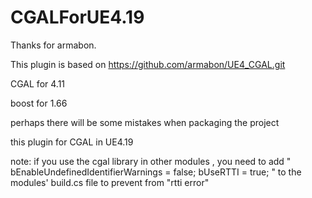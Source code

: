 # CGALForUE4.19

Thanks for armabon.

This plugin is based on https://github.com/armabon/UE4_CGAL.git 

CGAL for 4.11

boost for 1.66

perhaps there will be some mistakes when packaging the project

this plugin for CGAL in UE4.19


note:
if you use the cgal library in other modules , you need to add 
"  
   bEnableUndefinedIdentifierWarnings = false;
   bUseRTTI = true;
" to the modules' build.cs file to prevent from "rtti error"
